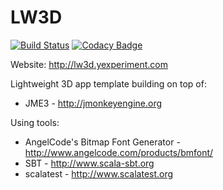 # LW3D

[![Build Status](https://travis-ci.org/Y-Experiment/LW3D.svg?branch=master)](https://travis-ci.org/Y-Experiment/LW3D) [![Codacy Badge](https://api.codacy.com/project/badge/Grade/476ad1716c9d46dbb3d30034588908ca)](https://www.codacy.com/app/andrzej-tucholka/LW3D)

Website: http://lw3d.yexperiment.com

Lightweight 3D app template building on top of:
* JME3 - http://jmonkeyengine.org

Using tools:
* AngelCode's Bitmap Font Generator - http://www.angelcode.com/products/bmfont/
* SBT - http://www.scala-sbt.org
* scalatest - http://www.scalatest.org
